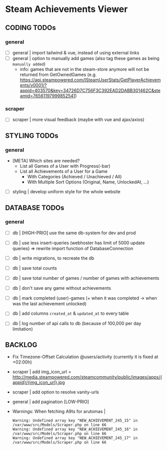 # Steam Achievements Viewer

## CODING TODOs

### general
- [ ] general | import tailwind & vue, instead of using external links
- [ ] general | option to manually add games (also tag these games as being `manually added`)
  - info: games that are not in the steam-store anymore will not be returned from GetOwnedGames (e.g. https://api.steampowered.com/ISteamUserStats/GetPlayerAchievements/v0001/?appid=403570&key=34726D7C756F3C392EAD2DABB301462C&steamid=76561197999852541)

### scraper
- [ ] scraper | more visual feedback (maybe with vue and ajax/axios)


## STYLING TODOs

### general
- [META] Which sites are needed?
  - List all Games of a User with Progress(-bar)
  - List all Achievements of a User for a Game
    - With Categories (Achieved / Unachieved / All)
    - With Multiple Sort Options (Original, Name, UnlockedAt, ...)
- [ ] styling | develop uniform style for the whole website


## DATABASE TODOs

### general
- [ ] db | [HIGH-PRIO] use the same db-system for dev and prod
- [ ] db | use less insert-queries (webhoster has limit of 5000 update queries) => rewrite import function of DatabaseConnection
- [ ] db | write migrations, to recreate the db
- [ ] db | save total counts
- [ ] db | save total number of games / number of games with achievements
- [ ] db | don't save any game without achievements
- [ ] db | mark completed (user)-games (+ when it was completed -> when was the last achievement unlocked)
- [ ] db | add columns `created_at` & `updated_at` to every table
- [ ] db | log number of api calls to db (because of 100,000 per day limitation)


## BACKLOG
- Fix Timezone-Offset Calculation @users/activity (currently it is fixed at +02:00h)
- scraper | add img_icon_url = http://media.steampowered.com/steamcommunity/public/images/apps/{appid}/{img_icon_url}.jpg
- scraper | add option to resolve vanity-urls
- general | add pagination [LOW-PRIO]

- Warnings: When fetching A9ts for arutomas |
  ```
  Warning: Undefined array key "NEW_ACHIEVEMENT_245_15" in /var/www/src/Models/Scraper.php on line 66
  Warning: Undefined array key "NEW_ACHIEVEMENT_245_16" in /var/www/src/Models/Scraper.php on line 66
  Warning: Undefined array key "NEW_ACHIEVEMENT_245_17" in /var/www/src/Models/Scraper.php on line 66
  ```
